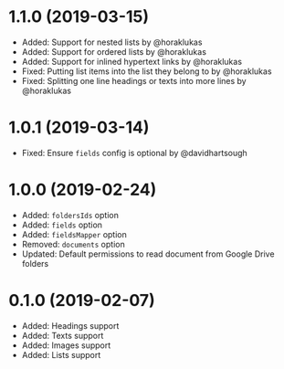 # 1.1.0 (2019-03-15)

-   Added: Support for nested lists by @horaklukas
-   Added: Support for ordered lists by @horaklukas
-   Added: Support for inlined hypertext links by @horaklukas
-   Fixed: Putting list items into the list they belong to by @horaklukas
-   Fixed: Splitting one line headings or texts into more lines by @horaklukas

# 1.0.1 (2019-03-14)

-   Fixed: Ensure `fields` config is optional by @davidhartsough

# 1.0.0 (2019-02-24)

-   Added: `foldersIds` option
-   Added: `fields` option
-   Added: `fieldsMapper` option
-   Removed: `documents` option
-   Updated: Default permissions to read document from Google Drive folders

# 0.1.0 (2019-02-07)

-   Added: Headings support
-   Added: Texts support
-   Added: Images support
-   Added: Lists support
